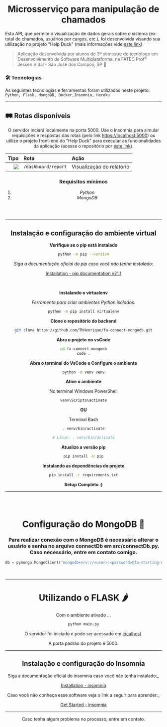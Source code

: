 <h1 align="center"> 
  Microsserviço para manipulação de chamados
</h1>

Esta API, que permite o visualização de dados gerais sobre o sistema (ex: total de chamados, usuários por cargos, etc.), foi desenvolvida visando sua utilização no projeto "Help Duck" (mais informações vide [este link](https://github.com/The-Bugger-Ducks/help-duck-documentation)).

> Aplicação desenvolvida por alunos do 3º semestre do tecnólogo em Desenvolvimento de Software Multiplataforma, na FATEC Profº Jessen Vidal - São José dos Campos, SP :rocket:

### :hammer_and_wrench: Tecnologias

As seguintes tecnologias e ferramentas foram utilizadas neste projeto: `Python, Flask, MongoDB, Docker,Insomnia, Heroku`

---

## :railway_track: Rotas disponíveis
<div align="center">
  
O servidor inciará localmente na porta 5000. Use o Insomnia para simular requisições e respostas das rotas (pelo link [https://localhost:5000](https://localhost:5000)) ou utilize o projeto front-end do "Help Duck" para executar as funcionalidades da aplicação (acesse o repositório por [este link](https://github.com/The-Bugger-Ducks/help-duck-web)).

|                                                                    Tipo | Rota                                 | Ação                            |
| ----------------------------------------------------------------------: | :----------------------------------- | :------------------------------ |
|    [![](https://img.shields.io/badge/GET-2E8B57?style=for-the-badge)]() | `/dashboard/report`                  | Visualização do relatório       |

### Requisitos mínimos

1. _Python_
2. _MongoDB_

<br/>
<br/>

---

## Instalação e configuração do ambiente virtual

**Verifique se o pip está instalado**

```bash
python -m pip --version
```

_Siga a documentação oficial do pip caso você não tenha instalado:_

[Installation - pip documentation v21.1](https://pip.pypa.io/en/stable/installing/)

<br/>

**Instalando o virtualenv**

_Ferramenta para criar ambientes Python isolados._

```bash
python -m pip install virtualenv
```

**Clone o repositório do backend**

```bash
git clone https://github.com/ThHenrique/fa-connect-mongodb.git
```

**Abra o projeto no vsCode**

```bash
cd fa-connect-mongodb
code .
```

**Abra o terminal do VsCode e Configure o ambiente**

```bash
python -m venv venv
```

**Ative o ambiente**

No terminal Windows PowerShell

```powershell
venv\Scripts\activate
```

**OU**

Terminal Bash

```bash
. venv/bin/activate

# Linux: . venv/bin/activate
```

**Atualize a versão pip**

```bash
pip install -U pip
```

**Instalando as dependências do projeto**

```bash
pip install -r requirements.txt
```

**Setup Completo :)**

---

<br/>
<br/>

# Configuração do MongoDB 🍃

### Para realizar conexão com o MongoDB é necessário alterar o usuário e senha no arquivo connectDb em **src/connectDb.py**. Caso necessário, entre em contato comigo.



``` python
db = pymongo.MongoClient("mongodb+srv://<user>:<password>@fa-starting-no-sql.6vnsq.mongodb.net/")
```

<br/>

---

# Utilizando o FLASK 🌶️

Com o ambiente ativado ...

```bash
python main.py
```

O servidor foi iniciado e pode ser acessado em [localhost](http://localhost:5000/).

A porta padrão do projeto é 5000.

---

## Instalação e configuração do Insomnia


Siga a documentação oficial do insomnia caso você não tenha instalado:_

[Installation - insomnia](https://insomnia.rest/download)

Caso você não conheça esse software veja o link a seguir para aprender:_

[Get Started - insomnia](https://docs.insomnia.rest/insomnia/send-your-first-request)

---

Caso tenha algum problema no processo, entre em contato.
